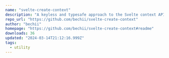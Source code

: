 ```yaml
---
name: "svelte-create-context"
description: "A keyless and typesafe approach to the Svelte context API"
repo_url: "https://github.com/bechii/svelte-create-context"
author: "bechii"
homepage: "https://github.com/bechii/svelte-create-context#readme"
downloads: 36
updated: "2024-03-14T21:12:16.999Z"
tags: 
  - utility
---
```

